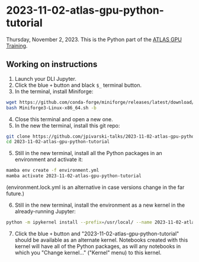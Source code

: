 # 2023-11-02-atlas-gpu-python-tutorial

Thursday, November 2, 2023. This is the Python part of the [ATLAS GPU Training](https://indico.cern.ch/event/1331139/overview).

## Working on instructions

1. Launch your DLI Jupyter.
2. Click the blue `+` button and black `$_` terminal button.
3. In the terminal, install Miniforge:

```bash
wget https://github.com/conda-forge/miniforge/releases/latest/download/Miniforge3-Linux-x86_64.sh
bash Miniforge3-Linux-x86_64.sh -b
```

4. Close this terminal and open a new one.
5. In the new the terminal, install this git repo:

```bash
git clone https://github.com/jpivarski-talks/2023-11-02-atlas-gpu-python-tutorial.git
cd 2023-11-02-atlas-gpu-python-tutorial
```

5. Still in the new terminal, install all the Python packages in an environment and activate it:

```bash
mamba env create -f environment.yml
mamba activate 2023-11-02-atlas-gpu-python-tutorial
```

(environment.lock.yml is an alternative in case versions change in the far future.)

6. Still in the new terminal, install the environment as a new kernel in the already-running Jupyter:

```bash
python -m ipykernel install --prefix=/usr/local/ --name 2023-11-02-atlas-gpu-python-tutorial
```

7. Click the blue `+` button and "2023-11-02-atlas-gpu-python-tutorial" should be available as an alternate kernel. Notebooks created with this kernel will have all of the Python packages, as will any notebooks in which you "Change kernel..." ("Kernel" menu) to this kernel.
